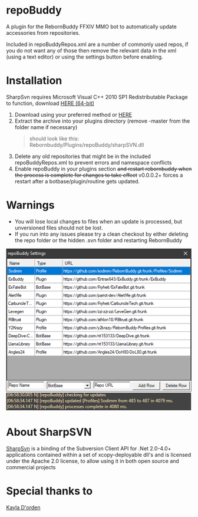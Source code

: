 # repoBuddy
A plugin for the RebornBuddy FFXIV MMO bot to automatically update accessories from repositories.

Included in repoBuddyRepos.xml are a number of commonly used repos, if you do not want any of those then remove the relevant data in the xml (using a text editor) or using the settings button before enabling.
# Installation
SharpSvn requires Microsoft Visual C++ 2010 SP1 Redistributable Package to function, download [HERE (64-bit)](https://www.microsoft.com/en-us/download/details.aspx?id=13523)
1. Download using your preferred method or [HERE](https://github.com/Zimgineering/repoBuddy/archive/master.zip)
2. Extract the archive into your plugins directory (remove -master from the folder name if necessary)
    > should look like this: Rebornbuddy/Plugins/repoBuddy/sharpSVN.dll
3. Delete any old repositories that might be in the included repoBuddyRepos.xml to prevent errors and namespace conflicts
4. Enable repoBuddy in your plugins section ~~and restart rebornbuddy when the process is complete for changes to take effect~~ v0.0.0.2+ forces a restart after a botbase/plugin/routine gets updated.

# Warnings
* You will lose local changes to files when an update is processed, but unversioned files should not be lost.
* If you run into any issues please try a clean checkout by either deleting the repo folder or the hidden .svn folder and restarting RebornBuddy


![](Images/repoBuddyGUI.png)
![](Images/repoBuddyLog.png)


# About SharpSVN
[SharpSvn](https://sharpsvn.open.collab.net/) is a binding of the Subversion Client API for .Net 2.0-4.0+ applications contained within a set of xcopy-deployable dll's and is licensed under the Apache 2.0 license, to allow using it in both open source and commercial projects 


# Special thanks to
[Kayla D'orden](https://github.com/nt153133)
